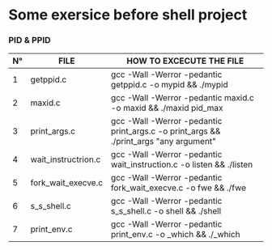# Some exersice before shell project

### PID & PPID 

| N° | FILE | HOW TO EXCECUTE THE FILE |
| - | ------------- | ------------- |
| 1 | getppid.c | gcc -Wall -Werror -pedantic getppid.c -o mypid && ./mypid |
| 2 | maxid.c | gcc -Wall -Werror -pedantic maxid.c -o maxid && ./maxid pid_max |
| 3 | print_args.c | gcc -Wall -Werror -pedantic print_args.c -o print_args && ./print_args "any argument"|
| 4 | wait_instructrion.c | gcc -Wall -Werror -pedantic wait_instruction.c -o listen && ./listen |
| 5 | fork_wait_execve.c | gcc -Wall -Werror -pedantic fork_wait_execve.c -o fwe && ./fwe |
| 6 | s_s_shell.c | gcc -Wall -Werror -pedantic s_s_shell.c -o shell && ./shell | 
| 7 | print_env.c | gcc -Wall -Werror -pedantic print_env.c -o _which && ./_which | 
